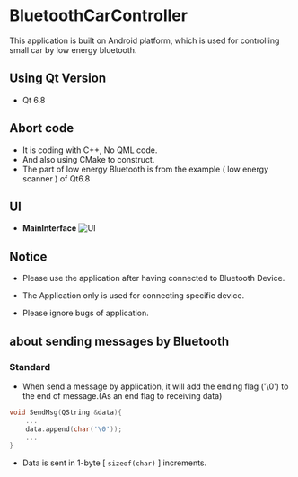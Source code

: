 # BluetoothCarController
This application is built on Android platform, which is used for controlling small car by low energy bluetooth.
## Using Qt Version
- Qt 6.8
## Abort code
- It is coding with C++, No QML code.
- And also using CMake to construct.
- The part of low energy Bluetooth is from
 the example ( low energy scanner ) of Qt6.8
## UI
- **MainInterface**
![UI]("https://github.com/wvfp/BluetoothCarController/master/ui.jpg")

## Notice
* Please use the application after having connected to Bluetooth Device.

* The Application only is used for connecting specific device.

* Please ignore bugs of application.

## about sending messages by Bluetooth 
### Standard
- When send a message by application, it will add the ending flag ('\0') to the end of message.(As an end flag to receiving data)
```cpp
void SendMsg(QString &data){
    ...
    data.append(char('\0'));
    ...
}
```
- Data is sent in 1-byte [ `sizeof(char)` ] increments.




